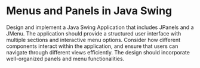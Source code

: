 # Menus and Panels in Java Swing
 Design and implement a Java Swing Application that includes JPanels and a JMenu. The application  should provide a structured user interface with multiple sections and interactive menu options.  Consider how different components interact within the application, and ensure that users can navigate  through different views efficiently. The design should incorporate well-organized panels and menu  functionalities. 
